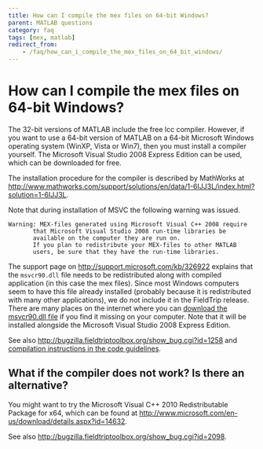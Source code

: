 ```yaml
---
title: How can I compile the mex files on 64-bit Windows?
parent: MATLAB questions
category: faq
tags: [mex, matlab]
redirect_from:
    - /faq/how_can_i_compile_the_mex_files_on_64_bit_windows/
---
```


# How can I compile the mex files on 64-bit Windows?

The 32-bit versions of MATLAB include the free lcc compiler. However, if you want to use a 64-bit version of MATLAB on a 64-bit Microsoft Windows operating system (WinXP, Vista or Win7), then you must install a compiler yourself. The Microsoft Visual Studio 2008 Express Edition can be used, which can be downloaded for free.

The installation procedure for the compiler is described by MathWorks at <http://www.mathworks.com/support/solutions/en/data/1-6IJJ3L/index.html?solution=1-6IJJ3L>.

Note that during installation of MSVC the following warning was issued.

    Warning: MEX-files generated using Microsoft Visual C++ 2008 require
           that Microsoft Visual Studio 2008 run-time libraries be
           available on the computer they are run on.
           If you plan to redistribute your MEX-files to other MATLAB
           users, be sure that they have the run-time libraries.

The support page on <http://support.microsoft.com/kb/326922> explains that the `msvcr90.dll` file needs to be redistributed along with compiled application (in this case the mex files). Since most Windows computers seem to have this file already installed (probably because it is redistributed with many other applications), we do not include it in the FieldTrip release. There are many places on the internet where you can [download the msvcr90.dll file](https://www.google.com/search?rls=en&q=msvcr90) if you find it missing on your computer. Note that it will be installed alongside the Microsoft Visual Studio 2008 Express Edition.

See also <http://bugzilla.fieldtriptoolbox.org/show_bug.cgi?id=1258> and
[compilation instructions in the code guidelines](/development/guideline/code#windows_64_bit).

## What if the compiler does not work? Is there an alternative?

You might want to try the Microsoft Visual C++ 2010 Redistributable Package for x64, which can be found at <http://www.microsoft.com/en-us/download/details.aspx?id=14632>.

See also <http://bugzilla.fieldtriptoolbox.org/show_bug.cgi?id=2098>.
